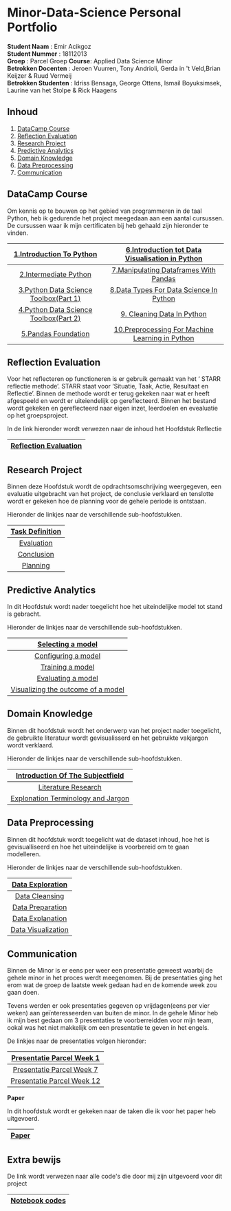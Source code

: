 # Minor-Data-Science Personal Portfolio

**Student Naam** : Emir Acikgoz  
**Student Nummer** : 18112013  
**Groep** : Parcel Groep
**Course**: Applied Data Science Minor  
**Betrokken Docenten** : Jeroen Vuurren, Tony Andrioli, Gerda in 't Veld,Brian Keijzer & Ruud Vermeij  
**Betrokken Studenten** : Idriss Bensaga, George Ottens, Ismail Boyuksimsek, Laurine van het Stolpe & Rick Haagens



## Inhoud
1. [DataCamp Course](#datacamp-course)
2. [Reflection Evaluation](#reflection-evaluation)
3. [Research Project](#research-project)
4. [Predictive Analytics](#predictive-analytics)
5. [Domain Knowledge](#domain-knowledge)
6. [Data Preprocessing](#data-preprocessing)
7. [Communication](#communication)

## DataCamp Course

Om kennis op te bouwen op het gebied van programmeren in de taal Python, heb ik gedurende het project meegedaan aan een aantal cursussen. De cursussen waar ik mijn certificaten bij heb gehaald zijn hieronder te vinden.


| [1.Introduction To Python](https://github.com/Emir-Acikgoz-50/Minor-Data-Science/blob/main/DataCamp%20Courses/Datacamp%201.PNG)| [6.Introduction tot Data Visualisation in Python](https://github.com/Emir-Acikgoz-50/Minor-Data-Science/blob/main/DataCamp%20Courses/Datacamp%206.PNG)| 
|:------------------------:|:------------------------:|
| [2.Intermediate Python](https://github.com/Emir-Acikgoz-50/Minor-Data-Science/blob/main/DataCamp%20Courses/Datacamp%202.PNG)| [7.Manipulating Dataframes With Pandas](https://github.com/Emir-Acikgoz-50/Minor-Data-Science/blob/main/DataCamp%20Courses/Datacamp%207.PNG)| 
| [3.Python Data Science Toolbox(Part 1)](https://github.com/Emir-Acikgoz-50/Minor-Data-Science/blob/main/DataCamp%20Courses/Datacamp%203.PNG)| [8.Data Types For Data Science In Python](https://github.com/Emir-Acikgoz-50/Minor-Data-Science/blob/main/DataCamp%20Courses/Datacamp%208.PNG)|
| [4.Python Data Science Toolbox(Part 2)](https://github.com/Emir-Acikgoz-50/Minor-Data-Science/blob/main/DataCamp%20Courses/Datacamp%204.PNG)| [9. Cleaning Data In Python](https://github.com/Emir-Acikgoz-50/Minor-Data-Science/blob/main/DataCamp%20Courses/Datacamp%209.PNG)|
| [5.Pandas Foundation](https://github.com/Emir-Acikgoz-50/Minor-Data-Science/blob/main/DataCamp%20Courses/Datacamp%205.PNG)|  [10.Preprocessing For Machine Learning in Python](https://github.com/Emir-Acikgoz-50/Minor-Data-Science/blob/main/DataCamp%20Courses/Datacamp%2010.PNG)|

## Reflection Evaluation

Voor het reflecteren op functioneren is er gebruik gemaakt van het ‘ STARR reflectie methode’.
STARR staat voor ‘Situatie, Taak, Actie, Resultaat en Reflectie’. Binnen de methode wordt er terug gekeken naar wat er heeft afgespeeld en wordt er uiteiendelijk op gereflecteerd. Binnen het bestand wordt gekeken en gereflecteerd naar eigen inzet, leerdoelen en evealuatie op het groepsproject.

In de link hieronder wordt verwezen naar de inhoud het Hoofdstuk Reflectie

| [ Reflection Evaluation](https://github.com/Emir-Acikgoz-50/Minor-Data-Science/blob/main/Reflectie%20hoofdstuk/STAR%20Reflectie.md)|
|:-------:|

## Research Project

Binnen deze Hoofdstuk wordt de opdrachtsomschrijving weergegeven, een evaluatie uitgebracht van het project, de conclusie verklaard en tenslotte wordt er gekeken hoe de planning voor de gehele periode is ontstaan.

Hieronder de linkjes naar de verschillende sub-hoofdstukken.

| [Task Definition](https://github.com/Emir-Acikgoz-50/Minor-Data-Science/blob/main/Research%20Project%20Hoofdstuk/Task%20Definition.md)|
|:------:|
| [Evaluation](https://github.com/Emir-Acikgoz-50/Minor-Data-Science/blob/main/Research%20Project%20Hoofdstuk/Evaluation.md)|
| [Conclusion](https://github.com/Emir-Acikgoz-50/Minor-Data-Science/blob/main/Research%20Project%20Hoofdstuk/Conclusion.md)|
| [Planning](https://github.com/Emir-Acikgoz-50/Minor-Data-Science/blob/main/Research%20Project%20Hoofdstuk/Planning.md)|
## Predictive Analytics

In dit Hoofdstuk wordt nader toegelicht hoe het uiteindelijke model tot stand is gebracht.

Hieronder de linkjes naar de verschillende sub-hoofdstukken.

| [Selecting a model](https://github.com/Emir-Acikgoz-50/Minor-Data-Science/blob/main/Predictive%20Analytics%20Hoofdstuk/Selecting%20a%20model.md)|
|:----:|
| [Configuring a model](https://github.com/Emir-Acikgoz-50/Minor-Data-Science/blob/main/Predictive%20Analytics%20Hoofdstuk/Configuring%20a%20model.md)|
| [Training a model](https://github.com/Emir-Acikgoz-50/Minor-Data-Science/blob/main/Predictive%20Analytics%20Hoofdstuk/Training%20a%20model.md)|
| [Evaluating a model](https://github.com/Emir-Acikgoz-50/Minor-Data-Science/blob/main/Predictive%20Analytics%20Hoofdstuk/Evaluating%20a%20model.md)|
| [Visualizing the outcome of a model](https://github.com/Emir-Acikgoz-50/Minor-Data-Science/blob/main/Predictive%20Analytics%20Hoofdstuk/Visualizing%20the%20outcome%20of%20a%20model.md)|


## Domain Knowledge

Binnen dit hoofdstuk wordt het onderwerp van het project nader toegelicht, de gebruikte literatuur wordt gevisualisserd en het gebruikte vakjargon wordt verklaard.

Hieronder de linkjes naar de verschillende sub-hoofdstukken.

| [Introduction Of The Subjectfield](https://github.com/Emir-Acikgoz-50/Minor-Data-Science/blob/main/Domain%20Knowledge%20Hoofdstuk/Introduction%20of%20the%20subjectfield.md)|
|:-------:|
| [Literature Research](https://github.com/Emir-Acikgoz-50/Minor-Data-Science/blob/main/Domain%20Knowledge%20Hoofdstuk/Literature%20Research.md)|
| [Explonation Terminology and Jargon](https://github.com/Emir-Acikgoz-50/Minor-Data-Science/blob/main/Domain%20Knowledge%20Hoofdstuk/Explonation%20Terminology%20and%20Jargon.md)|

## Data Preprocessing

Binnen dit hoofdstuk wordt toegelicht wat de dataset inhoud, hoe het is gevisualliseerd en hoe het uiteindelijke is voorbereid om te gaan modelleren.

Hieronder de linkjes naar de verschillende sub-hoofdstukken.

| [Data Exploration](https://github.com/Emir-Acikgoz-50/Minor-Data-Science/blob/main/Data%20Preprocessing%20hoofdstuk/Data%20Exploration.md)|
|:-------:|
| [Data Cleansing](https://github.com/Emir-Acikgoz-50/Minor-Data-Science/blob/main/Data%20Preprocessing%20hoofdstuk/Data%20Cleansing.md)|
| [Data Preparation](https://github.com/Emir-Acikgoz-50/Minor-Data-Science/blob/main/Data%20Preprocessing%20hoofdstuk/Data%20Preparation.md)|
| [Data Explanation](https://github.com/Emir-Acikgoz-50/Minor-Data-Science/blob/main/Data%20Preprocessing%20hoofdstuk/Data%20Explanation.md)|
| [Data Visualization](https://github.com/Emir-Acikgoz-50/Minor-Data-Science/blob/main/Data%20Preprocessing%20hoofdstuk/Data%20Visualization.md)|


## Communication

Binnen de Minor is er eens per weer een presentatie geweest waarbij de gehele minor in het proces werdt meegenomen. Bij de presentaties ging het erom wat de groep de laatste week gedaan had en de komende week zou gaan doen.

Tevens werden er ook presentaties gegeven op vrijdagen(eens per vier weken) aan geïnteresseerden van buiten de minor. In de gehele Minor heb ik mijn best gedaan om 3 presentaties te voorberreidden voor mijn team, ookal was het niet makkelijk om een presentatie te geven in het engels. 

De linkjes naar de presentaties volgen hieronder:

| [Presentatie Parcel Week 1](https://github.com/Emir-Acikgoz-50/Minor-Data-Science/blob/main/Presentaties%20Parcel/Presentatie%20week%201.pdf)|
|:------:|
| [Presentatie Parcel Week 7](https://github.com/Emir-Acikgoz-50/Minor-Data-Science/blob/main/Presentaties%20Parcel/Presentatie%20week%207.pdf)|
| [Presentatie Parcel Week 12](https://github.com/Emir-Acikgoz-50/Minor-Data-Science/blob/main/Presentaties%20Parcel/Presentatie%20week%2012.pdf)|

**Paper**

In dit hoofdstuk wordt er gekeken naar de taken die ik voor het paper heb uitgevoerd.

|[Paper](https://github.com/Emir-Acikgoz-50/Minor-Data-Science/blob/main/Presentaties%20Parcel/Taken%20Paper.md)|
|:-------:|


## Extra bewijs 

De link wordt verwezen naar alle code's die door mij zijn uitgevoerd voor dit project

|[Notebook codes](https://github.com/Emir-Acikgoz-50/Minor-Data-Science/tree/main/Notebook%20Codes)|
|:-------:|


